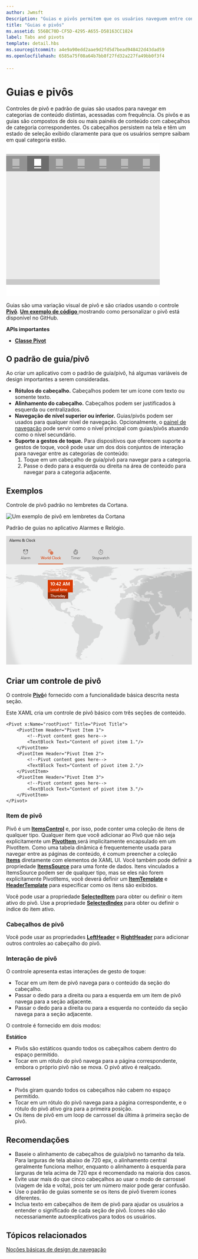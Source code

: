```yaml
---
author: Jwmsft
Description: "Guias e pivôs permitem que os usuários naveguem entre conteúdo acessado frequentemente."
title: "Guias e pivôs"
ms.assetid: 556BC70D-CF5D-4295-A655-D58163CC1824
label: Tabs and pivots
template: detail.hbs
ms.sourcegitcommit: a4e9a90edd2aae9d2fd5d7bead948422d43dad59
ms.openlocfilehash: 6585a75f08a64b7bb8f27fd32a227fa49bb0f3f4

---
```

# Guias e pivôs

Controles de pivô e padrão de guias são usados para navegar em categorias de conteúdo distintas, acessadas com frequência. Os pivôs e as guias são compostos de dois ou mais painéis de conteúdo com cabeçalhos de categoria correspondentes. Os cabeçalhos persistem na tela e têm um estado de seleção exibido claramente para que os usuários sempre saibam em qual categoria estão.
![Exemplos de guias](images/HIGSecOne_Tabs.png)

Guias são uma variação visual de pivô e são criados usando o controle [**Pivô**](https://msdn.microsoft.com/library/windows/apps/xaml/windows.ui.xaml.controls.pivot.aspx). [
              **Um exemplo de código**
            ](https://github.com/Microsoft/Windows-universal-samples/tree/master/Samples/XamlPivot) mostrando como personalizar o pivô está disponível no GitHub.

<span class="sidebar_heading" style="font-weight: bold;">APIs importantes</span>

-   [**Classe Pivot**](https://msdn.microsoft.com/library/windows/apps/dn608241)

## O padrão de guia/pivô

Ao criar um aplicativo com o padrão de guia/pivô, há algumas variáveis de design importantes a serem consideradas.

- **Rótulos do cabeçalho.**  Cabeçalhos podem ter um ícone com texto ou somente texto.
- **Alinhamento do cabeçalho.**  Cabeçalhos podem ser justificados à esquerda ou centralizados.
- **Navegação de nível superior ou inferior.**  Guias/pivôs podem ser usados para qualquer nível de navegação. Opcionalmente, o [painel de navegação](nav-pane.md) pode servir como o nível principal com guias/pivôs atuando como o nível secundário.
- **Suporte a gestos de toque.**  Para dispositivos que oferecem suporte a gestos de toque, você pode usar um dos dois conjuntos de interação para navegar entre as categorias de conteúdo:
    1. Toque em um cabeçalho de guia/pivô para navegar para a categoria.
    2. Passe o dedo para a esquerda ou direita na área de conteúdo para navegar para a categoria adjacente.

## Exemplos

Controle de pivô padrão no lembretes da Cortana.

![Um exemplo de pivô em lembretes da Cortana](images/pivot_cortana-reminders.png)

Padrão de guias no aplicativo Alarmes e Relógio.

![Um exemplo das guias em Alarmes e Relógio](images/tabs_alarms-and-clock.png)

## Criar um controle de pivô

O controle [**Pivô**](https://msdn.microsoft.com/library/windows/apps/xaml/windows.ui.xaml.controls.pivot.aspx)é fornecido com a funcionalidade básica descrita nesta seção.

Este XAML cria um controle de pivô básico com três seções de conteúdo.

```xaml
<Pivot x:Name="rootPivot" Title="Pivot Title">
    <PivotItem Header="Pivot Item 1">
        <!--Pivot content goes here-->
        <TextBlock Text="Content of pivot item 1."/>
    </PivotItem>
    <PivotItem Header="Pivot Item 2">
        <!--Pivot content goes here-->
        <TextBlock Text="Content of pivot item 2."/>
    </PivotItem>
    <PivotItem Header="Pivot Item 3">
        <!--Pivot content goes here-->
        <TextBlock Text="Content of pivot item 3."/>
    </PivotItem>
</Pivot>
```

### Item de pivô

Pivô é um [**ItemsControl**](https://msdn.microsoft.com/library/windows/apps/xaml/windows.ui.xaml.controls.itemscontrol.aspx) e, por isso, pode conter uma coleção de itens de qualquer tipo. Qualquer item que você adicionar ao Pivô que não seja explicitamente um [ **PivotItem** ](https://msdn.microsoft.com/library/windows/apps/xaml/windows.ui.xaml.controls.pivotitem.aspx) será implicitamente encapsulado em um PivotItem. Como uma tabela dinâmica é frequentemente usada para navegar entre as páginas de conteúdo, é comum preencher a coleção [**Items**](https://msdn.microsoft.com/library/windows/apps/xaml/windows.ui.xaml.controls.itemscontrol.items.aspx) diretamente com elementos de XAML UI. Você também pode definir a propriedade [**ItemsSource**](https://msdn.microsoft.com/library/windows/apps/xaml/windows.ui.xaml.controls.itemscontrol.itemssource.aspx) para uma fonte de dados. Itens vinculados a ItemsSource podem ser de qualquer tipo, mas se eles não forem explicitamente PivotItems, você deverá definir um [**ItemTemplate**](https://msdn.microsoft.com/library/windows/apps/xaml/windows.ui.xaml.controls.itemscontrol.itemtemplate.aspx) e [**HeaderTemplate**](https://msdn.microsoft.com/library/windows/apps/xaml/windows.ui.xaml.controls.pivot.headertemplate.aspx) para especificar como os itens são exibidos.

Você pode usar a propriedade [**SelectedItem**](https://msdn.microsoft.com/library/windows/apps/xaml/windows.ui.xaml.controls.pivot.selecteditem.aspx) para obter ou definir o item ativo do pivô. Use a propriedade [**SelectedIndex**](https://msdn.microsoft.com/library/windows/apps/xaml/windows.ui.xaml.controls.pivot.selectedindex.aspx) para obter ou definir o índice do item ativo.

### Cabeçalhos de pivô

Você pode usar as propriedades [**LeftHeader**](https://msdn.microsoft.com/library/windows/apps/xaml/windows.ui.xaml.controls.pivot.leftheader.aspx) e [**RightHeader**](https://msdn.microsoft.com/library/windows/apps/xaml/windows.ui.xaml.controls.pivot.rightheader.aspx) para adicionar outros controles ao cabeçalho do pivô.

### Interação de pivô

O controle apresenta estas interações de gesto de toque:

-   Tocar em um item de pivô navega para o conteúdo da seção do cabeçalho.
-   Passar o dedo para a direita ou para a esquerda em um item de pivô navega para a seção adjacente.
-   Passar o dedo para a direita ou para a esquerda no conteúdo da seção navega para a seção adjacente.

O controle é fornecido em dois modos:

**Estático**

-   Pivôs são estáticos quando todos os cabeçalhos cabem dentro do espaço permitido.
-   Tocar em um rótulo do pivô navega para a página correspondente, embora o próprio pivô não se mova. O pivô ativo é realçado.

**Carrossel**

-   Pivôs giram quando todos os cabeçalhos não cabem no espaço permitido.
-   Tocar em um rótulo do pivô navega para a página correspondente, e o rótulo do pivô ativo gira para a primeira posição.
-   Os itens de pivô em um loop de carrossel da última à primeira seção de pivô.

## Recomendações

-   Baseie o alinhamento de cabeçalhos de guia/pivô no tamanho da tela. Para larguras de tela abaixo de 720 epx, o alinhamento central geralmente funciona melhor, enquanto o alinhamento à esquerda para larguras de tela acima de 720 epx é recomendado na maioria dos casos.
-   Evite usar mais do que cinco cabeçalhos ao usar o modo de carrossel (viagem de ida e volta), pois ter um número maior pode gerar confusão.
-   Use o padrão de guias somente se os itens de pivô tiverem ícones diferentes.
-   Inclua texto em cabeçalhos de item de pivô para ajudar os usuários a entender o significado de cada seção de pivô. Ícones não são necessariamente autoexplicativos para todos os usuários.



## Tópicos relacionados

[Noções básicas de design de navegação](https://msdn.microsoft.com/library/windows/apps/dn958438)



<!--HONumber=Jun16_HO3-->


